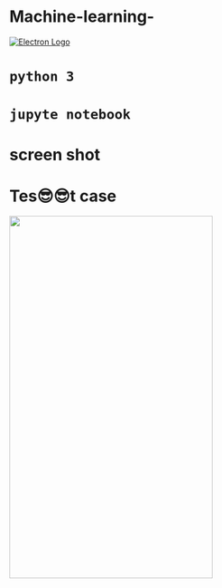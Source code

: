 # Machine-learning-
[![Electron Logo](https://electronjs.org/images/electron-logo.svg)](https://electronjs.org)

# `python 3`
# `jupyte notebook`
# screen shot 
# Tes😎😎t case

<img src="https://raw.githubusercontent.com/naman14/Hacktoberfest-Android/master/screenshots/screenshot1.png" width="360" height="640">
